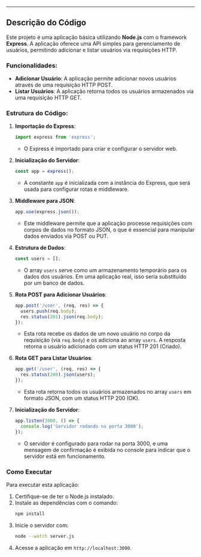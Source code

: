 
---

## Descrição do Código

Este projeto é uma aplicação básica utilizando **Node.js** com o framework **Express**. A aplicação oferece uma API simples para gerenciamento de usuários, permitindo adicionar e listar usuários via requisições HTTP.

### Funcionalidades:

- **Adicionar Usuário**: A aplicação permite adicionar novos usuários através de uma requisição HTTP POST.
- **Listar Usuários**: A aplicação retorna todos os usuários armazenados via uma requisição HTTP GET.

### Estrutura do Código:

1. **Importação do Express**:
   ```javascript
   import express from 'express';
   ```
   - O Express é importado para criar e configurar o servidor web.

2. **Inicialização do Servidor**:
   ```javascript
   const app = express();
   ```
   - A constante `app` é inicializada com a instância do Express, que será usada para configurar rotas e middleware.

3. **Middleware para JSON**:
   ```javascript
   app.use(express.json());
   ```
   - Este middleware permite que a aplicação processe requisições com corpos de dados no formato JSON, o que é essencial para manipular dados enviados via POST ou PUT.

4. **Estrutura de Dados**:
   ```javascript
   const users = [];
   ```
   - O array `users` serve como um armazenamento temporário para os dados dos usuários. Em uma aplicação real, isso seria substituído por um banco de dados.

5. **Rota POST para Adicionar Usuários**:
   ```javascript
   app.post('/user', (req, res) => {
     users.push(req.body);
     res.status(201).json(req.body);
   });
   ```
   - Esta rota recebe os dados de um novo usuário no corpo da requisição (via `req.body`) e os adiciona ao array `users`. A resposta retorna o usuário adicionado com um status HTTP 201 (Criado).

6. **Rota GET para Listar Usuários**:
   ```javascript
   app.get('/user', (req, res) => {
     res.status(200).json(users);
   });
   ```
   - Esta rota retorna todos os usuários armazenados no array `users` em formato JSON, com um status HTTP 200 (OK).

7. **Inicialização do Servidor**:
   ```javascript
   app.listen(3000, () => {
     console.log('Servidor rodando na porta 3000');
   });
   ```
   - O servidor é configurado para rodar na porta 3000, e uma mensagem de confirmação é exibida no console para indicar que o servidor está em funcionamento.

### Como Executar

Para executar esta aplicação:

1. Certifique-se de ter o Node.js instalado.
2. Instale as dependências com o comando:
   ```bash
   npm install
   ```
3. Inicie o servidor com:
   ```bash
   node --watch server.js
   ```
4. Acesse a aplicação em `http://localhost:3000`.
